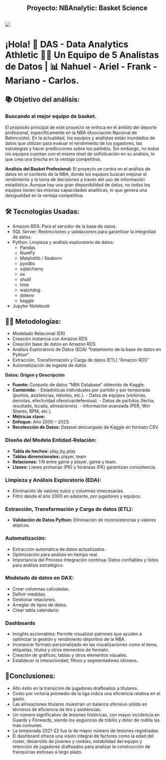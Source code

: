 <!--h2 without bottom border-->
<div id="user-content-toc">
  <ul align="center">
    <summary><h2 style="display: inline-block"> Proyecto: NBAnalytic: Basket Science</h2></summary>
  </ul>
</div>

<!--horizontal divider(gradiant)-->
<img src="https://user-images.githubusercontent.com/73097560/115834477-dbab4500-a447-11eb-908a-139a6edaec5c.gif">

# ¡Hola! 👋 DAS - Data Analytics Athletic 👨‍💻 Un Equipo de 5 Analistas de Datos | 📊 Nahuel - Ariel - Frank - Mariano - Carlos.

<!--Intro start-->

## 📚 Objetivo del análisis:

### Buscando al mejor equipo de basket.

El propósito principal de este proyecto se enfoca en el ámbito del deporte profesional, específicamente en la NBA (Asociación Nacional de Baloncesto). En la actualidad, los equipos y analistas están inundados de datos que utilizan para evaluar el rendimiento de los jugadores, las estrategias y hacer predicciones sobre los partidos. Sin embargo, no todos los equipos cuentan con el mismo nivel de sofisticación en su análisis, lo que crea una brecha en la ventaja competitiva.

**Análisis del Basket Profesional:** El proyecto se centra en el análisis de datos en el contexto de la NBA, donde los equipos buscan mejorar el rendimiento y la toma de decisiones a través del uso de información estadística. Aunque hay una gran disponibilidad de datos, no todos los equipos tienen las mismas capacidades analíticas, lo que genera una desigualdad en la ventaja competitiva.

## 🛠 Tecnologías Usadas:

- Amazon RDS: Para el servidor de la base de datos.
- SQL Server: Restricciones y validaciones para garantizar la integridad de datos.
- Python: Limpieza y análisis exploratorio de datos.
  - Pandas
  - NumPy
  - Matplotlib / Seaborn
  - pyodbc
  - sqlalchemy
  - os
  - shutil
  - time
  - watchdog
  - dotenv
  - kaggle
- Jupyter Notebook

## 👨‍💻 Metodologías:

- Modelado Relacional (ER)
- Creación instancia con Amazon RDS
- Creación base de datos en Amazon RDS
- Análisis Exploratorio de Datos (EDA) “tratamiento de la base de datos en Python”
- Extracción, Transformación y Carga de datos (ETL) “Amazon RDS”
- Automatización de ingesta de datos

**Datos: Origen y Descripción**

- **Fuente:** Conjunto de datos "NBA Database" obtenido de Kaggle.
- **Contenido:**  - Estadísticas individuales por partido y por temporada (puntos, asistencias, rebotes, etc.).
                  - Datos de equipos (victorias, derrotas, efectividad ofensiva/defensiva).
                  - Datos de partidos (fecha, resultado, localía, alineaciones).
                  - Información avanzada (PER, Win Shares, BPM, etc.).
- **Métricas clave:** 
- **Enfoque:** Año 2000 – 2023.
- **Recolección de Datos:** Dataset descargado de Kaggle en formato CSV.

### Diseño del Modelo Entidad-Relación:

- **Tabla de hechos:** play_by_play
- **Tablas dimensionales:** player, team
- **Relaciones:** 1:N entre game y player, game y team.
- **Llaves:** Llaves primarias (PK) y foráneas (FK) garantizan consistencia.

### Limpieza y Análisis Exploratorio (EDA):

- Eliminación de valores nulos y columnas innecesarias.
- Filtro desde el año 2000 en adelante, por jugadores y equipos.

### Extracción, Transformación y Carga de datos (ETL):

- **Validación de Datos Python:** Eliminación de inconsistencias y valores atípicos.

### Automatización:

- Extracción automática de datos actualizados.
- Optimización para análisis en tiempo real.
- Importancia del Proceso Integración continua: Datos confiables y listos para análisis estratégico.

### Modelado de datos en DAX:

- Crear columnas calculadas.
- Definir medidas.
- Gestionar relaciones.
- Arreglar de tipos de datos.
- Crear tabla calendario.

### Dashboards

- Insights accionables: Permite visualizar patrones que ayuden a optimizar la gestión y rendimiento deportivo de la NBA.
- Incorporar formato personalizado en las visualizaciones como el tema, etiquetas, títulos y otros elementos de formato.
- Creación de gráficos, tablas y otros elementos visuales.
- Establecer la interactividad, filtros y segmentadores idóneos.

## 🚀Conclusiones:

- Alto éxito en la transición de jugadores drafteados a titulares.
- Costo por victoria promedio de la liga indica una eficiencia relativa en el gasto.
- Las alineaciones titulares muestran un balance ofensivo sólido en términos de eficiencia de tiro y asistencias.
- Un número significativo de lesiones históricas, con mayor incidencia en Guards y Forwards, siendo los esguinces de tobillo y dolor de rodilla las más comunes.
- La temporada 2021-22 fue la de mayor número de lesiones registradas.
- El dashboard ofrece una visión integral de factores como la edad del roster, desarrollo de jóvenes y rookies, estabilidad del equipo y retención de jugadores drafteados para analizar la construcción de franquicias exitosas a largo plazo.

